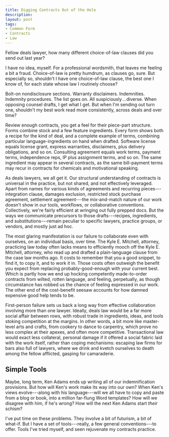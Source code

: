 ```yaml
---
title: Digging Contracts Out of the Hole
description:
layout: post
tags:
- Common Form
- Contracts
- Law
---
```


Fellow deals lawyer, how many different choice-of-law clauses did you send out last year?

I have no idea, myself.  For a professional wordsmith, that leaves me feeling a bit a fraud.  Choice-of-law is pretty humdrum, as clauses go, sure.  But especially so, shouldn't I have one choice-of-law clause, the best one I know of, for each state whose law I routinely choose?

Bolt-on nondisclosure sections.  Warranty disclaimers.  Indemnities.  Indemnity procedures.  The list goes on.  All suspiciously ... diverse.  When opposing counsel drafts, I get what I get.  But when I'm sending out turn one, shouldn't my best work read more consistently, across deals and over time?

Review enough contracts, you get a feel for their piece-part structure.  Forms combine stock and a few feature ingredients.  Every form shows both a recipe for the kind of deal, and a complete example of terms, combining particular language-ingredients on hand when drafted.  Software license equals license grant, express warranties, disclaimers, plus delivery obligations, and so on.  Consulting agreement equals work terms, payment terms, independence reps, IP plus assignment terms, and so on.  The same ingredient may appear in several contracts, as the same bill-payment terms may recur in contracts for chemicals and motivational speaking.

As deals lawyers, we all get it.  Our structural understanding of contracts is universal in the practice, but not shared, and not effectively leveraged.  Apart from names for various kinds of agreements and recurring pieces---integration clause, damages exclusion, restricted stock purchase agreement, settlement agreement---the mix-and-match nature of our work doesn't show in our tools, workflows, or collaborative conventions.  Collectively, we're fairly efficient at wringing out fully prepped docs.  But the ways we communicate precursors to those drafts---recipes, ingredients, and substitutions---remain peculiar to specific lawyers, practice groups, or vendors, and mostly just ad hoc.

The most glaring manifestation is our failure to collaborate even with ourselves, on an individual basis, over time.  The Kyle E. Mitchell, attorney, practicing law today often lacks means to efficiently mooch off the Kyle E. Mitchell, attorney, who read up and drafted a plain-language clause from the case law months ago.  It costs to remember that you a good snippet, to find it, to copy it, and to work it in.  Those costs often outweigh the benefit you expect from replacing probably-good-enough with your current best.  Which is partly how we end up hocking competently made-to-order contracts from wilted, rotten language, and feeling, perpetually, as though circumstance has robbed us the chance of feeling expressed in our work.  The other end of the cost-benefit seesaw accounts for how damned expensive good help tends to be.

First-person failure sets us back a long way from effective collaboration involving more than one lawyer.  Ideally, deals law would be a far more social affair between rows, with robust trade in ingredients, ideas, and tools stoking competition at the margins.  In other words, a bit more like master-level arts and crafts, from cookery to dance to carpentry, which prove no less complex at their apexes, and often more competitive.  Transactional law would exact less collateral, personal damage if it offered a social fabric laid with the work itself, rather than coping mechanisms: escaping law firms for bars also full of lawyers, where we drink and kvetch ourselves to death among the fellow afflicted, gasping for camaraderie.

## Simple Tools

Maybe, long term, Ken Adams ends up writing all of our indemnification provisions.  But how will Ken's work make its way into our own?  When Ken's views evolve---along with his language---will we all have to copy and paste from a blog or book, into a million far-flung Word templates?  How will we disagree with him, if he's wrong?  How will the next Ken Adams start _their_ schism?

I've put time on these problems.  They involve a bit of futurism, a bit of what-if.  But I have a set of tools---really, a few general conventions---to offer.  Tools I've tried myself, and seen rejuvenate my contracts practice.
